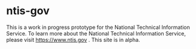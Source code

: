 # ntis-gov
This is a work in progress prototype for the National Technical Information Service.  To learn more about the National Technical Information Service, please visit https://www.ntis.gov .  This site is in alpha.
